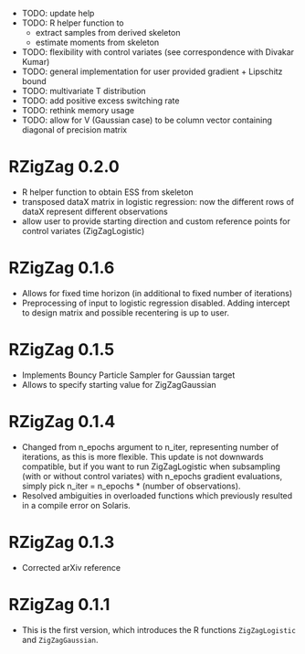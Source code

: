 * TODO: update help
* TODO: R helper function to 
  - extract samples from derived skeleton
  - estimate moments from skeleton
* TODO: flexibility with control variates (see correspondence with Divakar Kumar)
* TODO: general implementation for user provided gradient + Lipschitz bound
* TODO: multivariate T distribution
* TODO: add positive excess switching rate
* TODO: rethink memory usage
* TODO: allow for V (Gaussian case) to be column vector containing diagonal of precision matrix



# RZigZag 0.2.0
* R helper function to obtain ESS from skeleton
* transposed dataX matrix in logistic regression: now the different rows of dataX represent different observations 
* allow user to provide starting direction and custom reference points for control variates (ZigZagLogistic)

# RZigZag 0.1.6
* Allows for fixed time horizon (in additional to fixed number of iterations)
* Preprocessing of input to logistic regression disabled. Adding intercept to design matrix and possible recentering is up to user.

# RZigZag 0.1.5
* Implements Bouncy Particle Sampler for Gaussian target
* Allows to specify starting value for ZigZagGaussian

# RZigZag 0.1.4
* Changed from n_epochs argument to n_iter, representing number of iterations, as this is more flexible. This update is not downwards compatible, but if you want to run ZigZagLogistic when subsampling (with or without control variates) with n_epochs gradient evaluations, simply pick n_iter = n_epochs * (number of observations).
* Resolved ambiguities in overloaded functions which previously resulted in a compile error on Solaris.

# RZigZag 0.1.3
* Corrected arXiv reference

# RZigZag 0.1.1
* This is the first version, which introduces the R functions `ZigZagLogistic` and `ZigZagGaussian`.
